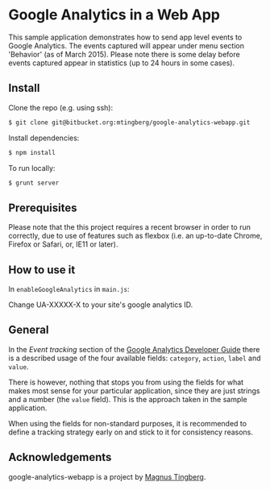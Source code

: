 # Google Analytics in a Web App

This sample application demonstrates how to send app level events to Google Analytics.
The events captured will appear under menu section 'Behavior' (as of March 2015). Please note there
is some delay before events captured appear in statistics (up to 24 hours in some cases).


## Install

Clone the repo (e.g. using ssh):
```bash
$ git clone git@bitbucket.org:mtingberg/google-analytics-webapp.git
```

Install dependencies:
```bash
$ npm install
```

To run locally:
```bash
$ grunt server
```


## Prerequisites

Please note that the this project requires a recent browser in order to run correctly, due to use of
features such as flexbox (i.e. an up-to-date Chrome, Firefox or Safari, or, IE11 or later).


## How to use it

In `enableGoogleAnalytics` in `main.js`:

Change UA-XXXXX-X to your site's google analytics ID.


## General

In the *Event tracking* section of the [Google Analytics Developer Guide](https://developers.google.com/analytics/devguides/collection/analyticsjs/)
there is a described usage of the four available fields: `category`, `action`, `label` and `value`.

There is however, nothing that stops you from using the fields for what makes most sense for your particular application,
since they are just strings and a number (the `value` field). This is the approach taken in the sample application.

When using the fields for non-standard purposes, it is recommended to define a tracking strategy early on and
stick to it for consistency reasons.


## Acknowledgements

google-analytics-webapp is a project by [Magnus Tingberg](https://github.com/mtingberg).
